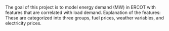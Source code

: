 The goal of this project is to model energy demand (MW) in ERCOT with features that are correlated with load demand.
Explanation of the features: These are categorized into three groups, fuel prices, weather variables, and electricity prices.




